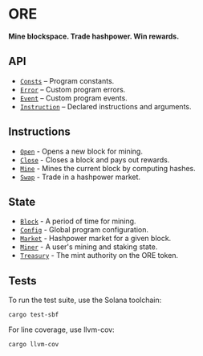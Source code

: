 # ORE

**Mine blockspace. Trade hashpower. Win rewards.**

## API
- [`Consts`](api/src/consts.rs) – Program constants.
- [`Error`](api/src/error.rs) – Custom program errors.
- [`Event`](api/src/error.rs) – Custom program events.
- [`Instruction`](api/src/instruction.rs) – Declared instructions and arguments.

## Instructions

- [`Open`](program/src/open.rs) - Opens a new block for mining.
- [`Close`](program/src/close.rs) - Closes a block and pays out rewards.
- [`Mine`](program/src/mine.rs) - Mines the current block by computing hashes.
- [`Swap`](program/src/swap.rs) - Trade in a hashpower market.

## State
- [`Block`](api/src/state/block.rs) - A period of time for mining.
- [`Config`](api/src/state/config.rs) - Global program configuration.
- [`Market`](api/src/state/market.rs) - Hashpower market for a given block.
- [`Miner`](api/src/state/miner.rs) - A user's mining and staking state.
- [`Treasury`](api/src/state/treasury.rs) - The mint authority on the ORE token.


## Tests

To run the test suite, use the Solana toolchain: 

```
cargo test-sbf
```

For line coverage, use llvm-cov:

```
cargo llvm-cov
```

